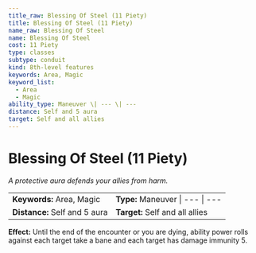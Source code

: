 ```yaml
---
title_raw: Blessing Of Steel (11 Piety)
title: Blessing Of Steel (11 Piety)
name_raw: Blessing Of Steel
name: Blessing Of Steel
cost: 11 Piety
type: classes
subtype: conduit
kind: 8th-level features
keywords: Area, Magic
keyword_list:
  - Area
  - Magic
ability_type: Maneuver \| --- \| ---
distance: Self and 5 aura
target: Self and all allies
---
```


# Blessing Of Steel (11 Piety)

*A protective aura defends your allies from harm.*

|                               |                                  |
| :---------------------------- | :------------------------------- |
| **Keywords:** Area, Magic     | **Type:** Maneuver \| --- \| --- |
| **Distance:** Self and 5 aura | **Target:** Self and all allies  |

**Effect:** Until the end of the encounter or you are dying, ability power rolls against each target take a bane and each target has damage immunity 5.
